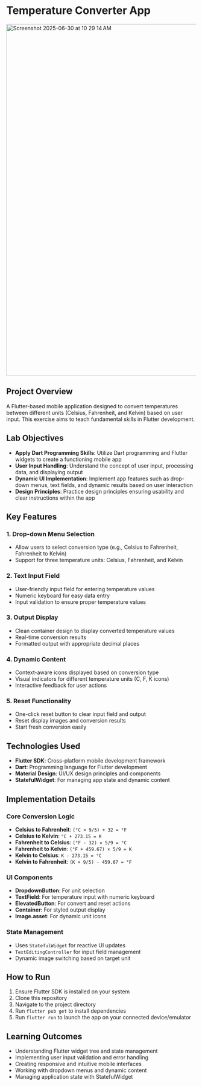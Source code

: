 # Temperature Converter App 
<img width="929" alt="Screenshot 2025-06-30 at 10 29 14 AM" src="https://github.com/user-attachments/assets/350202e3-eb12-451a-bb0a-1719889cd5df" />

## Project Overview
A Flutter-based mobile application designed to convert temperatures between different units (Celsius, Fahrenheit, and Kelvin) based on user input. This exercise aims to teach fundamental skills in Flutter development.

## Lab Objectives
- **Apply Dart Programming Skills**: Utilize Dart programming and Flutter widgets to create a functioning mobile app
- **User Input Handling**: Understand the concept of user input, processing data, and displaying output
- **Dynamic UI Implementation**: Implement app features such as drop-down menus, text fields, and dynamic results based on user interaction
- **Design Principles**: Practice design principles ensuring usability and clear instructions within the app

## Key Features

### 1. Drop-down Menu Selection
- Allow users to select conversion type (e.g., Celsius to Fahrenheit, Fahrenheit to Kelvin)
- Support for three temperature units: Celsius, Fahrenheit, and Kelvin

### 2. Text Input Field
- User-friendly input field for entering temperature values
- Numeric keyboard for easy data entry
- Input validation to ensure proper temperature values

### 3. Output Display
- Clean container design to display converted temperature values
- Real-time conversion results
- Formatted output with appropriate decimal places

### 4. Dynamic Content
- Context-aware icons displayed based on conversion type
- Visual indicators for different temperature units (C, F, K icons)
- Interactive feedback for user actions

### 5. Reset Functionality
- One-click reset button to clear input field and output
- Reset display images and conversion results
- Start fresh conversion easily

## Technologies Used
- **Flutter SDK**: Cross-platform mobile development framework
- **Dart**: Programming language for Flutter development
- **Material Design**: UI/UX design principles and components
- **StatefulWidget**: For managing app state and dynamic content

## Implementation Details

### Core Conversion Logic
- **Celsius to Fahrenheit**: `(°C × 9/5) + 32 = °F`
- **Celsius to Kelvin**: `°C + 273.15 = K`
- **Fahrenheit to Celsius**: `(°F - 32) × 5/9 = °C`
- **Fahrenheit to Kelvin**: `(°F + 459.67) × 5/9 = K`
- **Kelvin to Celsius**: `K - 273.15 = °C`
- **Kelvin to Fahrenheit**: `(K × 9/5) - 459.67 = °F`

### UI Components
- **DropdownButton**: For unit selection
- **TextField**: For temperature input with numeric keyboard
- **ElevatedButton**: For convert and reset actions
- **Container**: For styled output display
- **Image.asset**: For dynamic unit icons

### State Management
- Uses `StatefulWidget` for reactive UI updates
- `TextEditingController` for input field management
- Dynamic image switching based on target unit

## How to Run
1. Ensure Flutter SDK is installed on your system
2. Clone this repository
3. Navigate to the project directory
4. Run `flutter pub get` to install dependencies
5. Run `flutter run` to launch the app on your connected device/emulator

## Learning Outcomes
- Understanding Flutter widget tree and state management
- Implementing user input validation and error handling
- Creating responsive and intuitive mobile interfaces
- Working with dropdown menus and dynamic content
- Managing application state with StatefulWidget

